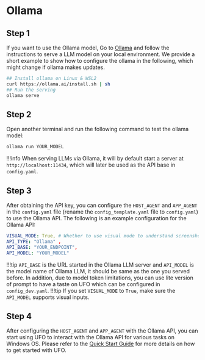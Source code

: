 # Ollama

## Step 1
If you want to use the Ollama model, Go to [Ollama](https://github.com/jmorganca/ollama) and follow the instructions to serve a LLM model on your local environment. We provide a short example to show how to configure the ollama in the following, which might change if ollama makes updates.

```bash
## Install ollama on Linux & WSL2
curl https://ollama.ai/install.sh | sh
## Run the serving
ollama serve
```

## Step 2
Open another terminal and run the following command to test the ollama model:

```bash
ollama run YOUR_MODEL
```

!!!info
    When serving LLMs via Ollama, it will by default start a server at `http://localhost:11434`, which will later be used as the API base in `config.yaml`.

## Step 3
After obtaining the API key, you can configure the `HOST_AGENT` and `APP_AGENT` in the `config.yaml` file (rename the `config_template.yaml` file to `config.yaml`) to use the Ollama API. The following is an example configuration for the Ollama API:

```yaml
VISUAL_MODE: True, # Whether to use visual mode to understand screenshots and take actions
API_TYPE: "Ollama" ,
API_BASE: "YOUR_ENDPOINT",   
API_MODEL: "YOUR_MODEL"
```

!!!tip
    `API_BASE` is the URL started in the Ollama LLM server and `API_MODEL` is the model name of Ollama LLM, it should be same as the one you served before. In addition, due to model token limitations, you can use lite version of prompt to have a taste on UFO which can be configured in `config_dev.yaml`.
!!!tip
    If you set `VISUAL_MODE` to `True`, make sure the `API_MODEL` supports visual inputs.

## Step 4
After configuring the `HOST_AGENT` and `APP_AGENT` with the Ollama API, you can start using UFO to interact with the Ollama API for various tasks on Windows OS. Please refer to the [Quick Start Guide](../getting_started/quick_start.md) for more details on how to get started with UFO.



